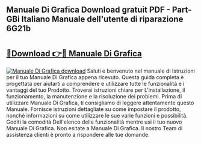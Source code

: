 ## Manuale Di Grafica Download gratuit PDF - Part-GBi Italiano Manuale dell'utente di riparazione 6G21b

# <h2><a href="http://dfd2h3n.blite.top/?on=Manuale+Di+Grafica">🔗Download 👉🔴 Manuale Di Grafica</a></h2>

[![Manuale Di Grafica download](https://i.imgur.com/lujVjoI.png)](http://dfd2h3n.blite.top/?on=Manuale+Di+Grafica)
Saluti e benvenuto nel manuale di Istruzioni per il tuo Manuale Di Grafica appena ricevuto. Questa guida completa è progettata per aiutarti a comprendere e utilizzare tutte le funzionalità e i vantaggi del tuo Prodotto. Troverai istruzioni chiare per L'installazione, il funzionamento, la manutenzione e la risoluzione dei problemi. Prima di utilizzare Manuale Di Grafica, ti consigliamo di leggere attentamente questo Manuale. Fornisce istruzioni dettagliate su come impostare il prodotto, nonché informazioni su come utilizzare le sue varie funzioni e possibilità. Goditi la comodità Dell'elenco delle funzionalità mentre usi il tuo nuovo Manuale Di Grafica. Non esitate a Manuale Di Grafica. Il nostro Team di assistenza clienti è pronto a rispondere alle tue domande.
